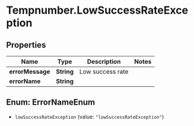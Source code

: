 # Tempnumber.LowSuccessRateException

## Properties

Name | Type | Description | Notes
------------ | ------------- | ------------- | -------------
**errorMessage** | **String** | Low success rate | 
**errorName** | **String** |  | 



## Enum: ErrorNameEnum


* `lowSuccessRateException` (value: `"lowSuccessRateException"`)




